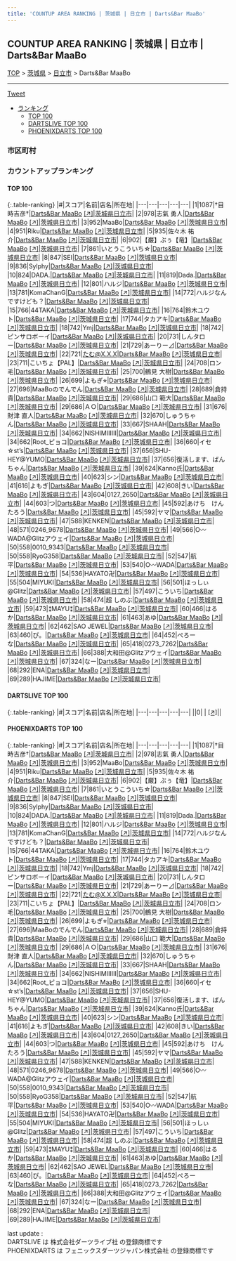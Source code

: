 ```yaml
---
title: 'COUNTUP AREA RANKING | 茨城県 | 日立市 | Darts&Bar MaaBo'
---
```

## COUNTUP AREA RANKING | 茨城県 | 日立市 | Darts&Bar MaaBo

[TOP](/darts/rank/) > [茨城県](/darts/rank/茨城県/) > [日立市](/darts/rank/茨城県/日立市/) > Darts&Bar MaaBo

___

<a href="https://twitter.com/share?ref_src=twsrc%5Etfw" data-text="COUNTUP AREA RANKING | 茨城県日立市Darts&Bar MaaBo" class="twitter-share-button" data-hashtags="DARTSLIVE,PHOENIXDARTS,darts,ダーツ" data-show-count="false">Tweet</a>

* [ランキング](#カウントアップランキング)
    * [TOP 100](#top-100)
    * [DARTSLIVE TOP 100](#dartslive-top-100)
    * [PHOENIXDARTS TOP 100](#phoenixdarts-top-100)

### 市区町村

<ul>

</ul>

### カウントアップランキング

#### TOP 100



{:.table-ranking}
|#|スコア|名前|店名|所在地|
|---|---|---|---|---|
|1|1087|<span class="rank-name-pd">†目時吉彦†</span>|<a href="/darts/rank/shops/46144.html">Darts&Bar MaaBo</a> <a href="https://vs.phoenixdarts.com/jp/shop/shopDetailInfo/s_46144?s_seq=46144">[↗]</a>|<a href="/darts/rank/茨城県/日立市">茨城県日立市</a>|
|2|978|<span class="rank-name-pd">志氣 勇人</span>|<a href="/darts/rank/shops/46144.html">Darts&Bar MaaBo</a> <a href="https://vs.phoenixdarts.com/jp/shop/shopDetailInfo/s_46144?s_seq=46144">[↗]</a>|<a href="/darts/rank/茨城県/日立市">茨城県日立市</a>|
|3|952|<span class="rank-name-pd">MaaBo</span>|<a href="/darts/rank/shops/46144.html">Darts&Bar MaaBo</a> <a href="https://vs.phoenixdarts.com/jp/shop/shopDetailInfo/s_46144?s_seq=46144">[↗]</a>|<a href="/darts/rank/茨城県/日立市">茨城県日立市</a>|
|4|951|<span class="rank-name-pd">Riku</span>|<a href="/darts/rank/shops/46144.html">Darts&Bar MaaBo</a> <a href="https://vs.phoenixdarts.com/jp/shop/shopDetailInfo/s_46144?s_seq=46144">[↗]</a>|<a href="/darts/rank/茨城県/日立市">茨城県日立市</a>|
|5|935|<span class="rank-name-pd">佐々木  祐介</span>|<a href="/darts/rank/shops/46144.html">Darts&Bar MaaBo</a> <a href="https://vs.phoenixdarts.com/jp/shop/shopDetailInfo/s_46144?s_seq=46144">[↗]</a>|<a href="/darts/rank/茨城県/日立市">茨城県日立市</a>|
|6|902|<span class="rank-name-pd">【巌】ぶぅ【竜】</span>|<a href="/darts/rank/shops/46144.html">Darts&Bar MaaBo</a> <a href="https://vs.phoenixdarts.com/jp/shop/shopDetailInfo/s_46144?s_seq=46144">[↗]</a>|<a href="/darts/rank/茨城県/日立市">茨城県日立市</a>|
|7|861|<span class="rank-name-pd">いとうこういち☆</span>|<a href="/darts/rank/shops/46144.html">Darts&Bar MaaBo</a> <a href="https://vs.phoenixdarts.com/jp/shop/shopDetailInfo/s_46144?s_seq=46144">[↗]</a>|<a href="/darts/rank/茨城県/日立市">茨城県日立市</a>|
|8|847|<span class="rank-name-pd">SEI</span>|<a href="/darts/rank/shops/46144.html">Darts&Bar MaaBo</a> <a href="https://vs.phoenixdarts.com/jp/shop/shopDetailInfo/s_46144?s_seq=46144">[↗]</a>|<a href="/darts/rank/茨城県/日立市">茨城県日立市</a>|
|9|836|<span class="rank-name-pd">Sylphy</span>|<a href="/darts/rank/shops/46144.html">Darts&Bar MaaBo</a> <a href="https://vs.phoenixdarts.com/jp/shop/shopDetailInfo/s_46144?s_seq=46144">[↗]</a>|<a href="/darts/rank/茨城県/日立市">茨城県日立市</a>|
|10|824|<span class="rank-name-pd">DADA.</span>|<a href="/darts/rank/shops/46144.html">Darts&Bar MaaBo</a> <a href="https://vs.phoenixdarts.com/jp/shop/shopDetailInfo/s_46144?s_seq=46144">[↗]</a>|<a href="/darts/rank/茨城県/日立市">茨城県日立市</a>|
|11|819|<span class="rank-name-pd">Dada.</span>|<a href="/darts/rank/shops/46144.html">Darts&Bar MaaBo</a> <a href="https://vs.phoenixdarts.com/jp/shop/shopDetailInfo/s_46144?s_seq=46144">[↗]</a>|<a href="/darts/rank/茨城県/日立市">茨城県日立市</a>|
|12|801|<span class="rank-name-pd">ハルジ</span>|<a href="/darts/rank/shops/46144.html">Darts&Bar MaaBo</a> <a href="https://vs.phoenixdarts.com/jp/shop/shopDetailInfo/s_46144?s_seq=46144">[↗]</a>|<a href="/darts/rank/茨城県/日立市">茨城県日立市</a>|
|13|781|<span class="rank-name-pd">KomaChanG</span>|<a href="/darts/rank/shops/46144.html">Darts&Bar MaaBo</a> <a href="https://vs.phoenixdarts.com/jp/shop/shopDetailInfo/s_46144?s_seq=46144">[↗]</a>|<a href="/darts/rank/茨城県/日立市">茨城県日立市</a>|
|14|772|<span class="rank-name-pd">ハルジなんですけども？</span>|<a href="/darts/rank/shops/46144.html">Darts&Bar MaaBo</a> <a href="https://vs.phoenixdarts.com/jp/shop/shopDetailInfo/s_46144?s_seq=46144">[↗]</a>|<a href="/darts/rank/茨城県/日立市">茨城県日立市</a>|
|15|766|<span class="rank-name-pd">44TAKA</span>|<a href="/darts/rank/shops/46144.html">Darts&Bar MaaBo</a> <a href="https://vs.phoenixdarts.com/jp/shop/shopDetailInfo/s_46144?s_seq=46144">[↗]</a>|<a href="/darts/rank/茨城県/日立市">茨城県日立市</a>|
|16|764|<span class="rank-name-pd">鈴木ユウト</span>|<a href="/darts/rank/shops/46144.html">Darts&Bar MaaBo</a> <a href="https://vs.phoenixdarts.com/jp/shop/shopDetailInfo/s_46144?s_seq=46144">[↗]</a>|<a href="/darts/rank/茨城県/日立市">茨城県日立市</a>|
|17|744|<span class="rank-name-pd">タカアキ</span>|<a href="/darts/rank/shops/46144.html">Darts&Bar MaaBo</a> <a href="https://vs.phoenixdarts.com/jp/shop/shopDetailInfo/s_46144?s_seq=46144">[↗]</a>|<a href="/darts/rank/茨城県/日立市">茨城県日立市</a>|
|18|742|<span class="rank-name-pd">Ymj</span>|<a href="/darts/rank/shops/46144.html">Darts&Bar MaaBo</a> <a href="https://vs.phoenixdarts.com/jp/shop/shopDetailInfo/s_46144?s_seq=46144">[↗]</a>|<a href="/darts/rank/茨城県/日立市">茨城県日立市</a>|
|18|742|<span class="rank-name-pd">ピンサロボーイ</span>|<a href="/darts/rank/shops/46144.html">Darts&Bar MaaBo</a> <a href="https://vs.phoenixdarts.com/jp/shop/shopDetailInfo/s_46144?s_seq=46144">[↗]</a>|<a href="/darts/rank/茨城県/日立市">茨城県日立市</a>|
|20|731|<span class="rank-name-pd">しんタロー</span>|<a href="/darts/rank/shops/46144.html">Darts&Bar MaaBo</a> <a href="https://vs.phoenixdarts.com/jp/shop/shopDetailInfo/s_46144?s_seq=46144">[↗]</a>|<a href="/darts/rank/茨城県/日立市">茨城県日立市</a>|
|21|729|<span class="rank-name-pd">あーりー⊿</span>|<a href="/darts/rank/shops/46144.html">Darts&Bar MaaBo</a> <a href="https://vs.phoenixdarts.com/jp/shop/shopDetailInfo/s_46144?s_seq=46144">[↗]</a>|<a href="/darts/rank/茨城県/日立市">茨城県日立市</a>|
|22|721|<span class="rank-name-pd">たむ@X.X.X</span>|<a href="/darts/rank/shops/46144.html">Darts&Bar MaaBo</a> <a href="https://vs.phoenixdarts.com/jp/shop/shopDetailInfo/s_46144?s_seq=46144">[↗]</a>|<a href="/darts/rank/茨城県/日立市">茨城県日立市</a>|
|23|711|<span class="rank-name-pd">こいちょ【PAL】</span>|<a href="/darts/rank/shops/46144.html">Darts&Bar MaaBo</a> <a href="https://vs.phoenixdarts.com/jp/shop/shopDetailInfo/s_46144?s_seq=46144">[↗]</a>|<a href="/darts/rank/茨城県/日立市">茨城県日立市</a>|
|24|708|<span class="rank-name-pd">ロン毛</span>|<a href="/darts/rank/shops/46144.html">Darts&Bar MaaBo</a> <a href="https://vs.phoenixdarts.com/jp/shop/shopDetailInfo/s_46144?s_seq=46144">[↗]</a>|<a href="/darts/rank/茨城県/日立市">茨城県日立市</a>|
|25|700|<span class="rank-name-pd"><span class="pro-icon-pd"></span>鶴見 大樹</span>|<a href="/darts/rank/shops/46144.html">Darts&Bar MaaBo</a> <a href="https://vs.phoenixdarts.com/jp/shop/shopDetailInfo/s_46144?s_seq=46144">[↗]</a>|<a href="/darts/rank/茨城県/日立市">茨城県日立市</a>|
|26|699|<span class="rank-name-pd">よもぎ⭐︎</span>|<a href="/darts/rank/shops/46144.html">Darts&Bar MaaBo</a> <a href="https://vs.phoenixdarts.com/jp/shop/shopDetailInfo/s_46144?s_seq=46144">[↗]</a>|<a href="/darts/rank/茨城県/日立市">茨城県日立市</a>|
|27|696|<span class="rank-name-pd">MaaBoのでんでん</span>|<a href="/darts/rank/shops/46144.html">Darts&Bar MaaBo</a> <a href="https://vs.phoenixdarts.com/jp/shop/shopDetailInfo/s_46144?s_seq=46144">[↗]</a>|<a href="/darts/rank/茨城県/日立市">茨城県日立市</a>|
|28|689|<span class="rank-name-pd">倉持 貴</span>|<a href="/darts/rank/shops/46144.html">Darts&Bar MaaBo</a> <a href="https://vs.phoenixdarts.com/jp/shop/shopDetailInfo/s_46144?s_seq=46144">[↗]</a>|<a href="/darts/rank/茨城県/日立市">茨城県日立市</a>|
|29|686|<span class="rank-name-pd">山口 範大</span>|<a href="/darts/rank/shops/46144.html">Darts&Bar MaaBo</a> <a href="https://vs.phoenixdarts.com/jp/shop/shopDetailInfo/s_46144?s_seq=46144">[↗]</a>|<a href="/darts/rank/茨城県/日立市">茨城県日立市</a>|
|29|686|<span class="rank-name-pd">ＡＯ</span>|<a href="/darts/rank/shops/46144.html">Darts&Bar MaaBo</a> <a href="https://vs.phoenixdarts.com/jp/shop/shopDetailInfo/s_46144?s_seq=46144">[↗]</a>|<a href="/darts/rank/茨城県/日立市">茨城県日立市</a>|
|31|676|<span class="rank-name-pd">財津 直人</span>|<a href="/darts/rank/shops/46144.html">Darts&Bar MaaBo</a> <a href="https://vs.phoenixdarts.com/jp/shop/shopDetailInfo/s_46144?s_seq=46144">[↗]</a>|<a href="/darts/rank/茨城県/日立市">茨城県日立市</a>|
|32|670|<span class="rank-name-pd">しゅうちゃん</span>|<a href="/darts/rank/shops/46144.html">Darts&Bar MaaBo</a> <a href="https://vs.phoenixdarts.com/jp/shop/shopDetailInfo/s_46144?s_seq=46144">[↗]</a>|<a href="/darts/rank/茨城県/日立市">茨城県日立市</a>|
|33|667|<span class="rank-name-pd">SHAAH</span>|<a href="/darts/rank/shops/46144.html">Darts&Bar MaaBo</a> <a href="https://vs.phoenixdarts.com/jp/shop/shopDetailInfo/s_46144?s_seq=46144">[↗]</a>|<a href="/darts/rank/茨城県/日立市">茨城県日立市</a>|
|34|662|<span class="rank-name-pd">NISHIMIIIIII</span>|<a href="/darts/rank/shops/46144.html">Darts&Bar MaaBo</a> <a href="https://vs.phoenixdarts.com/jp/shop/shopDetailInfo/s_46144?s_seq=46144">[↗]</a>|<a href="/darts/rank/茨城県/日立市">茨城県日立市</a>|
|34|662|<span class="rank-name-pd">Root_ピョコ</span>|<a href="/darts/rank/shops/46144.html">Darts&Bar MaaBo</a> <a href="https://vs.phoenixdarts.com/jp/shop/shopDetailInfo/s_46144?s_seq=46144">[↗]</a>|<a href="/darts/rank/茨城県/日立市">茨城県日立市</a>|
|36|660|<span class="rank-name-pd">イセ☆st’s</span>|<a href="/darts/rank/shops/46144.html">Darts&Bar MaaBo</a> <a href="https://vs.phoenixdarts.com/jp/shop/shopDetailInfo/s_46144?s_seq=46144">[↗]</a>|<a href="/darts/rank/茨城県/日立市">茨城県日立市</a>|
|37|656|<span class="rank-name-pd">SHU-HEY@YUMO</span>|<a href="/darts/rank/shops/46144.html">Darts&Bar MaaBo</a> <a href="https://vs.phoenixdarts.com/jp/shop/shopDetailInfo/s_46144?s_seq=46144">[↗]</a>|<a href="/darts/rank/茨城県/日立市">茨城県日立市</a>|
|37|656|<span class="rank-name-pd">復活します、ばんちゃん</span>|<a href="/darts/rank/shops/46144.html">Darts&Bar MaaBo</a> <a href="https://vs.phoenixdarts.com/jp/shop/shopDetailInfo/s_46144?s_seq=46144">[↗]</a>|<a href="/darts/rank/茨城県/日立市">茨城県日立市</a>|
|39|624|<span class="rank-name-pd">Kanno氏</span>|<a href="/darts/rank/shops/46144.html">Darts&Bar MaaBo</a> <a href="https://vs.phoenixdarts.com/jp/shop/shopDetailInfo/s_46144?s_seq=46144">[↗]</a>|<a href="/darts/rank/茨城県/日立市">茨城県日立市</a>|
|40|623|<span class="rank-name-pd">シン</span>|<a href="/darts/rank/shops/46144.html">Darts&Bar MaaBo</a> <a href="https://vs.phoenixdarts.com/jp/shop/shopDetailInfo/s_46144?s_seq=46144">[↗]</a>|<a href="/darts/rank/茨城県/日立市">茨城県日立市</a>|
|41|616|<span class="rank-name-pd">よもぎ</span>|<a href="/darts/rank/shops/46144.html">Darts&Bar MaaBo</a> <a href="https://vs.phoenixdarts.com/jp/shop/shopDetailInfo/s_46144?s_seq=46144">[↗]</a>|<a href="/darts/rank/茨城県/日立市">茨城県日立市</a>|
|42|608|<span class="rank-name-pd">きい</span>|<a href="/darts/rank/shops/46144.html">Darts&Bar MaaBo</a> <a href="https://vs.phoenixdarts.com/jp/shop/shopDetailInfo/s_46144?s_seq=46144">[↗]</a>|<a href="/darts/rank/茨城県/日立市">茨城県日立市</a>|
|43|604|<span class="rank-name-pd">0127_2650</span>|<a href="/darts/rank/shops/46144.html">Darts&Bar MaaBo</a> <a href="https://vs.phoenixdarts.com/jp/shop/shopDetailInfo/s_46144?s_seq=46144">[↗]</a>|<a href="/darts/rank/茨城県/日立市">茨城県日立市</a>|
|44|603|<span class="rank-name-pd">つ</span>|<a href="/darts/rank/shops/46144.html">Darts&Bar MaaBo</a> <a href="https://vs.phoenixdarts.com/jp/shop/shopDetailInfo/s_46144?s_seq=46144">[↗]</a>|<a href="/darts/rank/茨城県/日立市">茨城県日立市</a>|
|45|592|<span class="rank-name-pd">あけち　けんたろう</span>|<a href="/darts/rank/shops/46144.html">Darts&Bar MaaBo</a> <a href="https://vs.phoenixdarts.com/jp/shop/shopDetailInfo/s_46144?s_seq=46144">[↗]</a>|<a href="/darts/rank/茨城県/日立市">茨城県日立市</a>|
|45|592|<span class="rank-name-pd">ヤマ</span>|<a href="/darts/rank/shops/46144.html">Darts&Bar MaaBo</a> <a href="https://vs.phoenixdarts.com/jp/shop/shopDetailInfo/s_46144?s_seq=46144">[↗]</a>|<a href="/darts/rank/茨城県/日立市">茨城県日立市</a>|
|47|588|<span class="rank-name-pd">KENKEN</span>|<a href="/darts/rank/shops/46144.html">Darts&Bar MaaBo</a> <a href="https://vs.phoenixdarts.com/jp/shop/shopDetailInfo/s_46144?s_seq=46144">[↗]</a>|<a href="/darts/rank/茨城県/日立市">茨城県日立市</a>|
|48|571|<span class="rank-name-pd">0246_9678</span>|<a href="/darts/rank/shops/46144.html">Darts&Bar MaaBo</a> <a href="https://vs.phoenixdarts.com/jp/shop/shopDetailInfo/s_46144?s_seq=46144">[↗]</a>|<a href="/darts/rank/茨城県/日立市">茨城県日立市</a>|
|49|566|<span class="rank-name-pd">O〰WADA@Glitzアウェイ</span>|<a href="/darts/rank/shops/46144.html">Darts&Bar MaaBo</a> <a href="https://vs.phoenixdarts.com/jp/shop/shopDetailInfo/s_46144?s_seq=46144">[↗]</a>|<a href="/darts/rank/茨城県/日立市">茨城県日立市</a>|
|50|558|<span class="rank-name-pd">0010_9343</span>|<a href="/darts/rank/shops/46144.html">Darts&Bar MaaBo</a> <a href="https://vs.phoenixdarts.com/jp/shop/shopDetailInfo/s_46144?s_seq=46144">[↗]</a>|<a href="/darts/rank/茨城県/日立市">茨城県日立市</a>|
|50|558|<span class="rank-name-pd">RyoG358</span>|<a href="/darts/rank/shops/46144.html">Darts&Bar MaaBo</a> <a href="https://vs.phoenixdarts.com/jp/shop/shopDetailInfo/s_46144?s_seq=46144">[↗]</a>|<a href="/darts/rank/茨城県/日立市">茨城県日立市</a>|
|52|547|<span class="rank-name-pd">航平</span>|<a href="/darts/rank/shops/46144.html">Darts&Bar MaaBo</a> <a href="https://vs.phoenixdarts.com/jp/shop/shopDetailInfo/s_46144?s_seq=46144">[↗]</a>|<a href="/darts/rank/茨城県/日立市">茨城県日立市</a>|
|53|540|<span class="rank-name-pd">O〰WADA</span>|<a href="/darts/rank/shops/46144.html">Darts&Bar MaaBo</a> <a href="https://vs.phoenixdarts.com/jp/shop/shopDetailInfo/s_46144?s_seq=46144">[↗]</a>|<a href="/darts/rank/茨城県/日立市">茨城県日立市</a>|
|54|536|<span class="rank-name-pd">HAYATO卍</span>|<a href="/darts/rank/shops/46144.html">Darts&Bar MaaBo</a> <a href="https://vs.phoenixdarts.com/jp/shop/shopDetailInfo/s_46144?s_seq=46144">[↗]</a>|<a href="/darts/rank/茨城県/日立市">茨城県日立市</a>|
|55|504|<span class="rank-name-pd">MIYUKI</span>|<a href="/darts/rank/shops/46144.html">Darts&Bar MaaBo</a> <a href="https://vs.phoenixdarts.com/jp/shop/shopDetailInfo/s_46144?s_seq=46144">[↗]</a>|<a href="/darts/rank/茨城県/日立市">茨城県日立市</a>|
|56|501|<span class="rank-name-pd">ほっしぃ@Glitz</span>|<a href="/darts/rank/shops/46144.html">Darts&Bar MaaBo</a> <a href="https://vs.phoenixdarts.com/jp/shop/shopDetailInfo/s_46144?s_seq=46144">[↗]</a>|<a href="/darts/rank/茨城県/日立市">茨城県日立市</a>|
|57|497|<span class="rank-name-pd">こういち</span>|<a href="/darts/rank/shops/46144.html">Darts&Bar MaaBo</a> <a href="https://vs.phoenixdarts.com/jp/shop/shopDetailInfo/s_46144?s_seq=46144">[↗]</a>|<a href="/darts/rank/茨城県/日立市">茨城県日立市</a>|
|58|474|<span class="rank-name-pd">超 しのぶ</span>|<a href="/darts/rank/shops/46144.html">Darts&Bar MaaBo</a> <a href="https://vs.phoenixdarts.com/jp/shop/shopDetailInfo/s_46144?s_seq=46144">[↗]</a>|<a href="/darts/rank/茨城県/日立市">茨城県日立市</a>|
|59|473|<span class="rank-name-pd">⁑MAYU⁑</span>|<a href="/darts/rank/shops/46144.html">Darts&Bar MaaBo</a> <a href="https://vs.phoenixdarts.com/jp/shop/shopDetailInfo/s_46144?s_seq=46144">[↗]</a>|<a href="/darts/rank/茨城県/日立市">茨城県日立市</a>|
|60|466|<span class="rank-name-pd">はるか</span>|<a href="/darts/rank/shops/46144.html">Darts&Bar MaaBo</a> <a href="https://vs.phoenixdarts.com/jp/shop/shopDetailInfo/s_46144?s_seq=46144">[↗]</a>|<a href="/darts/rank/茨城県/日立市">茨城県日立市</a>|
|61|463|<span class="rank-name-pd">あゆ</span>|<a href="/darts/rank/shops/46144.html">Darts&Bar MaaBo</a> <a href="https://vs.phoenixdarts.com/jp/shop/shopDetailInfo/s_46144?s_seq=46144">[↗]</a>|<a href="/darts/rank/茨城県/日立市">茨城県日立市</a>|
|62|462|<span class="rank-name-pd">SAO JEWEL</span>|<a href="/darts/rank/shops/46144.html">Darts&Bar MaaBo</a> <a href="https://vs.phoenixdarts.com/jp/shop/shopDetailInfo/s_46144?s_seq=46144">[↗]</a>|<a href="/darts/rank/茨城県/日立市">茨城県日立市</a>|
|63|460|<span class="rank-name-pd">ぴ。</span>|<a href="/darts/rank/shops/46144.html">Darts&Bar MaaBo</a> <a href="https://vs.phoenixdarts.com/jp/shop/shopDetailInfo/s_46144?s_seq=46144">[↗]</a>|<a href="/darts/rank/茨城県/日立市">茨城県日立市</a>|
|64|452|<span class="rank-name-pd">ぺろーな</span>|<a href="/darts/rank/shops/46144.html">Darts&Bar MaaBo</a> <a href="https://vs.phoenixdarts.com/jp/shop/shopDetailInfo/s_46144?s_seq=46144">[↗]</a>|<a href="/darts/rank/茨城県/日立市">茨城県日立市</a>|
|65|418|<span class="rank-name-pd">0273_7262</span>|<a href="/darts/rank/shops/46144.html">Darts&Bar MaaBo</a> <a href="https://vs.phoenixdarts.com/jp/shop/shopDetailInfo/s_46144?s_seq=46144">[↗]</a>|<a href="/darts/rank/茨城県/日立市">茨城県日立市</a>|
|66|388|<span class="rank-name-pd">大和田@Glitzアウェイ</span>|<a href="/darts/rank/shops/46144.html">Darts&Bar MaaBo</a> <a href="https://vs.phoenixdarts.com/jp/shop/shopDetailInfo/s_46144?s_seq=46144">[↗]</a>|<a href="/darts/rank/茨城県/日立市">茨城県日立市</a>|
|67|324|<span class="rank-name-pd">なー</span>|<a href="/darts/rank/shops/46144.html">Darts&Bar MaaBo</a> <a href="https://vs.phoenixdarts.com/jp/shop/shopDetailInfo/s_46144?s_seq=46144">[↗]</a>|<a href="/darts/rank/茨城県/日立市">茨城県日立市</a>|
|68|292|<span class="rank-name-pd">ENA</span>|<a href="/darts/rank/shops/46144.html">Darts&Bar MaaBo</a> <a href="https://vs.phoenixdarts.com/jp/shop/shopDetailInfo/s_46144?s_seq=46144">[↗]</a>|<a href="/darts/rank/茨城県/日立市">茨城県日立市</a>|
|69|289|<span class="rank-name-pd">HAJIME</span>|<a href="/darts/rank/shops/46144.html">Darts&Bar MaaBo</a> <a href="https://vs.phoenixdarts.com/jp/shop/shopDetailInfo/s_46144?s_seq=46144">[↗]</a>|<a href="/darts/rank/茨城県/日立市">茨城県日立市</a>|


#### DARTSLIVE TOP 100



{:.table-ranking}
|#|スコア|名前|店名|所在地|
|---|---|---|---|---|
||0|<span class="rank-name-dl"> </span>|<a href="/darts/rank/shops/.html"></a> <a href="">[↗]</a>|<a href="/darts/rank//"></a>|


#### PHOENIXDARTS TOP 100



{:.table-ranking}
|#|スコア|名前|店名|所在地|
|---|---|---|---|---|
|1|1087|<span class="rank-name-pd">†目時吉彦†</span>|<a href="/darts/rank/shops/46144.html">Darts&Bar MaaBo</a> <a href="https://vs.phoenixdarts.com/jp/shop/shopDetailInfo/s_46144?s_seq=46144">[↗]</a>|<a href="/darts/rank/茨城県/日立市">茨城県日立市</a>|
|2|978|<span class="rank-name-pd">志氣 勇人</span>|<a href="/darts/rank/shops/46144.html">Darts&Bar MaaBo</a> <a href="https://vs.phoenixdarts.com/jp/shop/shopDetailInfo/s_46144?s_seq=46144">[↗]</a>|<a href="/darts/rank/茨城県/日立市">茨城県日立市</a>|
|3|952|<span class="rank-name-pd">MaaBo</span>|<a href="/darts/rank/shops/46144.html">Darts&Bar MaaBo</a> <a href="https://vs.phoenixdarts.com/jp/shop/shopDetailInfo/s_46144?s_seq=46144">[↗]</a>|<a href="/darts/rank/茨城県/日立市">茨城県日立市</a>|
|4|951|<span class="rank-name-pd">Riku</span>|<a href="/darts/rank/shops/46144.html">Darts&Bar MaaBo</a> <a href="https://vs.phoenixdarts.com/jp/shop/shopDetailInfo/s_46144?s_seq=46144">[↗]</a>|<a href="/darts/rank/茨城県/日立市">茨城県日立市</a>|
|5|935|<span class="rank-name-pd">佐々木  祐介</span>|<a href="/darts/rank/shops/46144.html">Darts&Bar MaaBo</a> <a href="https://vs.phoenixdarts.com/jp/shop/shopDetailInfo/s_46144?s_seq=46144">[↗]</a>|<a href="/darts/rank/茨城県/日立市">茨城県日立市</a>|
|6|902|<span class="rank-name-pd">【巌】ぶぅ【竜】</span>|<a href="/darts/rank/shops/46144.html">Darts&Bar MaaBo</a> <a href="https://vs.phoenixdarts.com/jp/shop/shopDetailInfo/s_46144?s_seq=46144">[↗]</a>|<a href="/darts/rank/茨城県/日立市">茨城県日立市</a>|
|7|861|<span class="rank-name-pd">いとうこういち☆</span>|<a href="/darts/rank/shops/46144.html">Darts&Bar MaaBo</a> <a href="https://vs.phoenixdarts.com/jp/shop/shopDetailInfo/s_46144?s_seq=46144">[↗]</a>|<a href="/darts/rank/茨城県/日立市">茨城県日立市</a>|
|8|847|<span class="rank-name-pd">SEI</span>|<a href="/darts/rank/shops/46144.html">Darts&Bar MaaBo</a> <a href="https://vs.phoenixdarts.com/jp/shop/shopDetailInfo/s_46144?s_seq=46144">[↗]</a>|<a href="/darts/rank/茨城県/日立市">茨城県日立市</a>|
|9|836|<span class="rank-name-pd">Sylphy</span>|<a href="/darts/rank/shops/46144.html">Darts&Bar MaaBo</a> <a href="https://vs.phoenixdarts.com/jp/shop/shopDetailInfo/s_46144?s_seq=46144">[↗]</a>|<a href="/darts/rank/茨城県/日立市">茨城県日立市</a>|
|10|824|<span class="rank-name-pd">DADA.</span>|<a href="/darts/rank/shops/46144.html">Darts&Bar MaaBo</a> <a href="https://vs.phoenixdarts.com/jp/shop/shopDetailInfo/s_46144?s_seq=46144">[↗]</a>|<a href="/darts/rank/茨城県/日立市">茨城県日立市</a>|
|11|819|<span class="rank-name-pd">Dada.</span>|<a href="/darts/rank/shops/46144.html">Darts&Bar MaaBo</a> <a href="https://vs.phoenixdarts.com/jp/shop/shopDetailInfo/s_46144?s_seq=46144">[↗]</a>|<a href="/darts/rank/茨城県/日立市">茨城県日立市</a>|
|12|801|<span class="rank-name-pd">ハルジ</span>|<a href="/darts/rank/shops/46144.html">Darts&Bar MaaBo</a> <a href="https://vs.phoenixdarts.com/jp/shop/shopDetailInfo/s_46144?s_seq=46144">[↗]</a>|<a href="/darts/rank/茨城県/日立市">茨城県日立市</a>|
|13|781|<span class="rank-name-pd">KomaChanG</span>|<a href="/darts/rank/shops/46144.html">Darts&Bar MaaBo</a> <a href="https://vs.phoenixdarts.com/jp/shop/shopDetailInfo/s_46144?s_seq=46144">[↗]</a>|<a href="/darts/rank/茨城県/日立市">茨城県日立市</a>|
|14|772|<span class="rank-name-pd">ハルジなんですけども？</span>|<a href="/darts/rank/shops/46144.html">Darts&Bar MaaBo</a> <a href="https://vs.phoenixdarts.com/jp/shop/shopDetailInfo/s_46144?s_seq=46144">[↗]</a>|<a href="/darts/rank/茨城県/日立市">茨城県日立市</a>|
|15|766|<span class="rank-name-pd">44TAKA</span>|<a href="/darts/rank/shops/46144.html">Darts&Bar MaaBo</a> <a href="https://vs.phoenixdarts.com/jp/shop/shopDetailInfo/s_46144?s_seq=46144">[↗]</a>|<a href="/darts/rank/茨城県/日立市">茨城県日立市</a>|
|16|764|<span class="rank-name-pd">鈴木ユウト</span>|<a href="/darts/rank/shops/46144.html">Darts&Bar MaaBo</a> <a href="https://vs.phoenixdarts.com/jp/shop/shopDetailInfo/s_46144?s_seq=46144">[↗]</a>|<a href="/darts/rank/茨城県/日立市">茨城県日立市</a>|
|17|744|<span class="rank-name-pd">タカアキ</span>|<a href="/darts/rank/shops/46144.html">Darts&Bar MaaBo</a> <a href="https://vs.phoenixdarts.com/jp/shop/shopDetailInfo/s_46144?s_seq=46144">[↗]</a>|<a href="/darts/rank/茨城県/日立市">茨城県日立市</a>|
|18|742|<span class="rank-name-pd">Ymj</span>|<a href="/darts/rank/shops/46144.html">Darts&Bar MaaBo</a> <a href="https://vs.phoenixdarts.com/jp/shop/shopDetailInfo/s_46144?s_seq=46144">[↗]</a>|<a href="/darts/rank/茨城県/日立市">茨城県日立市</a>|
|18|742|<span class="rank-name-pd">ピンサロボーイ</span>|<a href="/darts/rank/shops/46144.html">Darts&Bar MaaBo</a> <a href="https://vs.phoenixdarts.com/jp/shop/shopDetailInfo/s_46144?s_seq=46144">[↗]</a>|<a href="/darts/rank/茨城県/日立市">茨城県日立市</a>|
|20|731|<span class="rank-name-pd">しんタロー</span>|<a href="/darts/rank/shops/46144.html">Darts&Bar MaaBo</a> <a href="https://vs.phoenixdarts.com/jp/shop/shopDetailInfo/s_46144?s_seq=46144">[↗]</a>|<a href="/darts/rank/茨城県/日立市">茨城県日立市</a>|
|21|729|<span class="rank-name-pd">あーりー⊿</span>|<a href="/darts/rank/shops/46144.html">Darts&Bar MaaBo</a> <a href="https://vs.phoenixdarts.com/jp/shop/shopDetailInfo/s_46144?s_seq=46144">[↗]</a>|<a href="/darts/rank/茨城県/日立市">茨城県日立市</a>|
|22|721|<span class="rank-name-pd">たむ@X.X.X</span>|<a href="/darts/rank/shops/46144.html">Darts&Bar MaaBo</a> <a href="https://vs.phoenixdarts.com/jp/shop/shopDetailInfo/s_46144?s_seq=46144">[↗]</a>|<a href="/darts/rank/茨城県/日立市">茨城県日立市</a>|
|23|711|<span class="rank-name-pd">こいちょ【PAL】</span>|<a href="/darts/rank/shops/46144.html">Darts&Bar MaaBo</a> <a href="https://vs.phoenixdarts.com/jp/shop/shopDetailInfo/s_46144?s_seq=46144">[↗]</a>|<a href="/darts/rank/茨城県/日立市">茨城県日立市</a>|
|24|708|<span class="rank-name-pd">ロン毛</span>|<a href="/darts/rank/shops/46144.html">Darts&Bar MaaBo</a> <a href="https://vs.phoenixdarts.com/jp/shop/shopDetailInfo/s_46144?s_seq=46144">[↗]</a>|<a href="/darts/rank/茨城県/日立市">茨城県日立市</a>|
|25|700|<span class="rank-name-pd"><span class="pro-icon-pd"></span>鶴見 大樹</span>|<a href="/darts/rank/shops/46144.html">Darts&Bar MaaBo</a> <a href="https://vs.phoenixdarts.com/jp/shop/shopDetailInfo/s_46144?s_seq=46144">[↗]</a>|<a href="/darts/rank/茨城県/日立市">茨城県日立市</a>|
|26|699|<span class="rank-name-pd">よもぎ⭐︎</span>|<a href="/darts/rank/shops/46144.html">Darts&Bar MaaBo</a> <a href="https://vs.phoenixdarts.com/jp/shop/shopDetailInfo/s_46144?s_seq=46144">[↗]</a>|<a href="/darts/rank/茨城県/日立市">茨城県日立市</a>|
|27|696|<span class="rank-name-pd">MaaBoのでんでん</span>|<a href="/darts/rank/shops/46144.html">Darts&Bar MaaBo</a> <a href="https://vs.phoenixdarts.com/jp/shop/shopDetailInfo/s_46144?s_seq=46144">[↗]</a>|<a href="/darts/rank/茨城県/日立市">茨城県日立市</a>|
|28|689|<span class="rank-name-pd">倉持 貴</span>|<a href="/darts/rank/shops/46144.html">Darts&Bar MaaBo</a> <a href="https://vs.phoenixdarts.com/jp/shop/shopDetailInfo/s_46144?s_seq=46144">[↗]</a>|<a href="/darts/rank/茨城県/日立市">茨城県日立市</a>|
|29|686|<span class="rank-name-pd">山口 範大</span>|<a href="/darts/rank/shops/46144.html">Darts&Bar MaaBo</a> <a href="https://vs.phoenixdarts.com/jp/shop/shopDetailInfo/s_46144?s_seq=46144">[↗]</a>|<a href="/darts/rank/茨城県/日立市">茨城県日立市</a>|
|29|686|<span class="rank-name-pd">ＡＯ</span>|<a href="/darts/rank/shops/46144.html">Darts&Bar MaaBo</a> <a href="https://vs.phoenixdarts.com/jp/shop/shopDetailInfo/s_46144?s_seq=46144">[↗]</a>|<a href="/darts/rank/茨城県/日立市">茨城県日立市</a>|
|31|676|<span class="rank-name-pd">財津 直人</span>|<a href="/darts/rank/shops/46144.html">Darts&Bar MaaBo</a> <a href="https://vs.phoenixdarts.com/jp/shop/shopDetailInfo/s_46144?s_seq=46144">[↗]</a>|<a href="/darts/rank/茨城県/日立市">茨城県日立市</a>|
|32|670|<span class="rank-name-pd">しゅうちゃん</span>|<a href="/darts/rank/shops/46144.html">Darts&Bar MaaBo</a> <a href="https://vs.phoenixdarts.com/jp/shop/shopDetailInfo/s_46144?s_seq=46144">[↗]</a>|<a href="/darts/rank/茨城県/日立市">茨城県日立市</a>|
|33|667|<span class="rank-name-pd">SHAAH</span>|<a href="/darts/rank/shops/46144.html">Darts&Bar MaaBo</a> <a href="https://vs.phoenixdarts.com/jp/shop/shopDetailInfo/s_46144?s_seq=46144">[↗]</a>|<a href="/darts/rank/茨城県/日立市">茨城県日立市</a>|
|34|662|<span class="rank-name-pd">NISHIMIIIIII</span>|<a href="/darts/rank/shops/46144.html">Darts&Bar MaaBo</a> <a href="https://vs.phoenixdarts.com/jp/shop/shopDetailInfo/s_46144?s_seq=46144">[↗]</a>|<a href="/darts/rank/茨城県/日立市">茨城県日立市</a>|
|34|662|<span class="rank-name-pd">Root_ピョコ</span>|<a href="/darts/rank/shops/46144.html">Darts&Bar MaaBo</a> <a href="https://vs.phoenixdarts.com/jp/shop/shopDetailInfo/s_46144?s_seq=46144">[↗]</a>|<a href="/darts/rank/茨城県/日立市">茨城県日立市</a>|
|36|660|<span class="rank-name-pd">イセ☆st’s</span>|<a href="/darts/rank/shops/46144.html">Darts&Bar MaaBo</a> <a href="https://vs.phoenixdarts.com/jp/shop/shopDetailInfo/s_46144?s_seq=46144">[↗]</a>|<a href="/darts/rank/茨城県/日立市">茨城県日立市</a>|
|37|656|<span class="rank-name-pd">SHU-HEY@YUMO</span>|<a href="/darts/rank/shops/46144.html">Darts&Bar MaaBo</a> <a href="https://vs.phoenixdarts.com/jp/shop/shopDetailInfo/s_46144?s_seq=46144">[↗]</a>|<a href="/darts/rank/茨城県/日立市">茨城県日立市</a>|
|37|656|<span class="rank-name-pd">復活します、ばんちゃん</span>|<a href="/darts/rank/shops/46144.html">Darts&Bar MaaBo</a> <a href="https://vs.phoenixdarts.com/jp/shop/shopDetailInfo/s_46144?s_seq=46144">[↗]</a>|<a href="/darts/rank/茨城県/日立市">茨城県日立市</a>|
|39|624|<span class="rank-name-pd">Kanno氏</span>|<a href="/darts/rank/shops/46144.html">Darts&Bar MaaBo</a> <a href="https://vs.phoenixdarts.com/jp/shop/shopDetailInfo/s_46144?s_seq=46144">[↗]</a>|<a href="/darts/rank/茨城県/日立市">茨城県日立市</a>|
|40|623|<span class="rank-name-pd">シン</span>|<a href="/darts/rank/shops/46144.html">Darts&Bar MaaBo</a> <a href="https://vs.phoenixdarts.com/jp/shop/shopDetailInfo/s_46144?s_seq=46144">[↗]</a>|<a href="/darts/rank/茨城県/日立市">茨城県日立市</a>|
|41|616|<span class="rank-name-pd">よもぎ</span>|<a href="/darts/rank/shops/46144.html">Darts&Bar MaaBo</a> <a href="https://vs.phoenixdarts.com/jp/shop/shopDetailInfo/s_46144?s_seq=46144">[↗]</a>|<a href="/darts/rank/茨城県/日立市">茨城県日立市</a>|
|42|608|<span class="rank-name-pd">きい</span>|<a href="/darts/rank/shops/46144.html">Darts&Bar MaaBo</a> <a href="https://vs.phoenixdarts.com/jp/shop/shopDetailInfo/s_46144?s_seq=46144">[↗]</a>|<a href="/darts/rank/茨城県/日立市">茨城県日立市</a>|
|43|604|<span class="rank-name-pd">0127_2650</span>|<a href="/darts/rank/shops/46144.html">Darts&Bar MaaBo</a> <a href="https://vs.phoenixdarts.com/jp/shop/shopDetailInfo/s_46144?s_seq=46144">[↗]</a>|<a href="/darts/rank/茨城県/日立市">茨城県日立市</a>|
|44|603|<span class="rank-name-pd">つ</span>|<a href="/darts/rank/shops/46144.html">Darts&Bar MaaBo</a> <a href="https://vs.phoenixdarts.com/jp/shop/shopDetailInfo/s_46144?s_seq=46144">[↗]</a>|<a href="/darts/rank/茨城県/日立市">茨城県日立市</a>|
|45|592|<span class="rank-name-pd">あけち　けんたろう</span>|<a href="/darts/rank/shops/46144.html">Darts&Bar MaaBo</a> <a href="https://vs.phoenixdarts.com/jp/shop/shopDetailInfo/s_46144?s_seq=46144">[↗]</a>|<a href="/darts/rank/茨城県/日立市">茨城県日立市</a>|
|45|592|<span class="rank-name-pd">ヤマ</span>|<a href="/darts/rank/shops/46144.html">Darts&Bar MaaBo</a> <a href="https://vs.phoenixdarts.com/jp/shop/shopDetailInfo/s_46144?s_seq=46144">[↗]</a>|<a href="/darts/rank/茨城県/日立市">茨城県日立市</a>|
|47|588|<span class="rank-name-pd">KENKEN</span>|<a href="/darts/rank/shops/46144.html">Darts&Bar MaaBo</a> <a href="https://vs.phoenixdarts.com/jp/shop/shopDetailInfo/s_46144?s_seq=46144">[↗]</a>|<a href="/darts/rank/茨城県/日立市">茨城県日立市</a>|
|48|571|<span class="rank-name-pd">0246_9678</span>|<a href="/darts/rank/shops/46144.html">Darts&Bar MaaBo</a> <a href="https://vs.phoenixdarts.com/jp/shop/shopDetailInfo/s_46144?s_seq=46144">[↗]</a>|<a href="/darts/rank/茨城県/日立市">茨城県日立市</a>|
|49|566|<span class="rank-name-pd">O〰WADA@Glitzアウェイ</span>|<a href="/darts/rank/shops/46144.html">Darts&Bar MaaBo</a> <a href="https://vs.phoenixdarts.com/jp/shop/shopDetailInfo/s_46144?s_seq=46144">[↗]</a>|<a href="/darts/rank/茨城県/日立市">茨城県日立市</a>|
|50|558|<span class="rank-name-pd">0010_9343</span>|<a href="/darts/rank/shops/46144.html">Darts&Bar MaaBo</a> <a href="https://vs.phoenixdarts.com/jp/shop/shopDetailInfo/s_46144?s_seq=46144">[↗]</a>|<a href="/darts/rank/茨城県/日立市">茨城県日立市</a>|
|50|558|<span class="rank-name-pd">RyoG358</span>|<a href="/darts/rank/shops/46144.html">Darts&Bar MaaBo</a> <a href="https://vs.phoenixdarts.com/jp/shop/shopDetailInfo/s_46144?s_seq=46144">[↗]</a>|<a href="/darts/rank/茨城県/日立市">茨城県日立市</a>|
|52|547|<span class="rank-name-pd">航平</span>|<a href="/darts/rank/shops/46144.html">Darts&Bar MaaBo</a> <a href="https://vs.phoenixdarts.com/jp/shop/shopDetailInfo/s_46144?s_seq=46144">[↗]</a>|<a href="/darts/rank/茨城県/日立市">茨城県日立市</a>|
|53|540|<span class="rank-name-pd">O〰WADA</span>|<a href="/darts/rank/shops/46144.html">Darts&Bar MaaBo</a> <a href="https://vs.phoenixdarts.com/jp/shop/shopDetailInfo/s_46144?s_seq=46144">[↗]</a>|<a href="/darts/rank/茨城県/日立市">茨城県日立市</a>|
|54|536|<span class="rank-name-pd">HAYATO卍</span>|<a href="/darts/rank/shops/46144.html">Darts&Bar MaaBo</a> <a href="https://vs.phoenixdarts.com/jp/shop/shopDetailInfo/s_46144?s_seq=46144">[↗]</a>|<a href="/darts/rank/茨城県/日立市">茨城県日立市</a>|
|55|504|<span class="rank-name-pd">MIYUKI</span>|<a href="/darts/rank/shops/46144.html">Darts&Bar MaaBo</a> <a href="https://vs.phoenixdarts.com/jp/shop/shopDetailInfo/s_46144?s_seq=46144">[↗]</a>|<a href="/darts/rank/茨城県/日立市">茨城県日立市</a>|
|56|501|<span class="rank-name-pd">ほっしぃ@Glitz</span>|<a href="/darts/rank/shops/46144.html">Darts&Bar MaaBo</a> <a href="https://vs.phoenixdarts.com/jp/shop/shopDetailInfo/s_46144?s_seq=46144">[↗]</a>|<a href="/darts/rank/茨城県/日立市">茨城県日立市</a>|
|57|497|<span class="rank-name-pd">こういち</span>|<a href="/darts/rank/shops/46144.html">Darts&Bar MaaBo</a> <a href="https://vs.phoenixdarts.com/jp/shop/shopDetailInfo/s_46144?s_seq=46144">[↗]</a>|<a href="/darts/rank/茨城県/日立市">茨城県日立市</a>|
|58|474|<span class="rank-name-pd">超 しのぶ</span>|<a href="/darts/rank/shops/46144.html">Darts&Bar MaaBo</a> <a href="https://vs.phoenixdarts.com/jp/shop/shopDetailInfo/s_46144?s_seq=46144">[↗]</a>|<a href="/darts/rank/茨城県/日立市">茨城県日立市</a>|
|59|473|<span class="rank-name-pd">⁑MAYU⁑</span>|<a href="/darts/rank/shops/46144.html">Darts&Bar MaaBo</a> <a href="https://vs.phoenixdarts.com/jp/shop/shopDetailInfo/s_46144?s_seq=46144">[↗]</a>|<a href="/darts/rank/茨城県/日立市">茨城県日立市</a>|
|60|466|<span class="rank-name-pd">はるか</span>|<a href="/darts/rank/shops/46144.html">Darts&Bar MaaBo</a> <a href="https://vs.phoenixdarts.com/jp/shop/shopDetailInfo/s_46144?s_seq=46144">[↗]</a>|<a href="/darts/rank/茨城県/日立市">茨城県日立市</a>|
|61|463|<span class="rank-name-pd">あゆ</span>|<a href="/darts/rank/shops/46144.html">Darts&Bar MaaBo</a> <a href="https://vs.phoenixdarts.com/jp/shop/shopDetailInfo/s_46144?s_seq=46144">[↗]</a>|<a href="/darts/rank/茨城県/日立市">茨城県日立市</a>|
|62|462|<span class="rank-name-pd">SAO JEWEL</span>|<a href="/darts/rank/shops/46144.html">Darts&Bar MaaBo</a> <a href="https://vs.phoenixdarts.com/jp/shop/shopDetailInfo/s_46144?s_seq=46144">[↗]</a>|<a href="/darts/rank/茨城県/日立市">茨城県日立市</a>|
|63|460|<span class="rank-name-pd">ぴ。</span>|<a href="/darts/rank/shops/46144.html">Darts&Bar MaaBo</a> <a href="https://vs.phoenixdarts.com/jp/shop/shopDetailInfo/s_46144?s_seq=46144">[↗]</a>|<a href="/darts/rank/茨城県/日立市">茨城県日立市</a>|
|64|452|<span class="rank-name-pd">ぺろーな</span>|<a href="/darts/rank/shops/46144.html">Darts&Bar MaaBo</a> <a href="https://vs.phoenixdarts.com/jp/shop/shopDetailInfo/s_46144?s_seq=46144">[↗]</a>|<a href="/darts/rank/茨城県/日立市">茨城県日立市</a>|
|65|418|<span class="rank-name-pd">0273_7262</span>|<a href="/darts/rank/shops/46144.html">Darts&Bar MaaBo</a> <a href="https://vs.phoenixdarts.com/jp/shop/shopDetailInfo/s_46144?s_seq=46144">[↗]</a>|<a href="/darts/rank/茨城県/日立市">茨城県日立市</a>|
|66|388|<span class="rank-name-pd">大和田@Glitzアウェイ</span>|<a href="/darts/rank/shops/46144.html">Darts&Bar MaaBo</a> <a href="https://vs.phoenixdarts.com/jp/shop/shopDetailInfo/s_46144?s_seq=46144">[↗]</a>|<a href="/darts/rank/茨城県/日立市">茨城県日立市</a>|
|67|324|<span class="rank-name-pd">なー</span>|<a href="/darts/rank/shops/46144.html">Darts&Bar MaaBo</a> <a href="https://vs.phoenixdarts.com/jp/shop/shopDetailInfo/s_46144?s_seq=46144">[↗]</a>|<a href="/darts/rank/茨城県/日立市">茨城県日立市</a>|
|68|292|<span class="rank-name-pd">ENA</span>|<a href="/darts/rank/shops/46144.html">Darts&Bar MaaBo</a> <a href="https://vs.phoenixdarts.com/jp/shop/shopDetailInfo/s_46144?s_seq=46144">[↗]</a>|<a href="/darts/rank/茨城県/日立市">茨城県日立市</a>|
|69|289|<span class="rank-name-pd">HAJIME</span>|<a href="/darts/rank/shops/46144.html">Darts&Bar MaaBo</a> <a href="https://vs.phoenixdarts.com/jp/shop/shopDetailInfo/s_46144?s_seq=46144">[↗]</a>|<a href="/darts/rank/茨城県/日立市">茨城県日立市</a>|


<div class="footer border-top border-gray-light mt-5 pt-3 text-right text-gray">
    last update : <span style="font-weight: italic" id="foot_last_modified"></span><br />
    DARTSLIVE は 株式会社ダーツライブ社 の登録商標です<br />
    PHOENIXDARTS は フェニックスダーツジャパン株式会社 の登録商標です<br />
</div>

<script src="https://cdnjs.cloudflare.com/ajax/libs/jquery.tablesorter/2.31.3/js/jquery.tablesorter.min.js" integrity="sha512-qzgd5cYSZcosqpzpn7zF2ZId8f/8CHmFKZ8j7mU4OUXTNRd5g+ZHBPsgKEwoqxCtdQvExE5LprwwPAgoicguNg==" crossorigin="anonymous" referrerpolicy="no-referrer"></script>
<link rel="stylesheet" href="https://cdnjs.cloudflare.com/ajax/libs/jquery.tablesorter/2.31.3/css/theme.default.min.css" integrity="sha512-wghhOJkjQX0Lh3NSWvNKeZ0ZpNn+SPVXX1Qyc9OCaogADktxrBiBdKGDoqVUOyhStvMBmJQ8ZdMHiR3wuEq8+w==" crossorigin="anonymous" referrerpolicy="no-referrer" />
<script>
$(function() {
    $(".table-ranking").tablesorter({sortList:[[0, 0]]});
    $("#foot_last_modified").text(formatDate(new Date(document.lastModified), 'yyyy-MM-dd HH:mm:ss'));
});
</script>

<script async src="https://platform.twitter.com/widgets.js" charset="utf-8"></script>